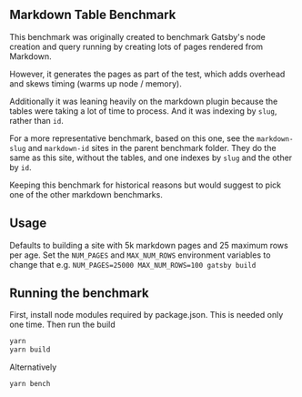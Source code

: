 ## Markdown Table Benchmark

This benchmark was originally created to benchmark Gatsby's node creation and query running by creating lots of pages rendered from Markdown.

However, it generates the pages as part of the test, which adds overhead and skews timing (warms up node / memory).

Additionally it was leaning heavily on the markdown plugin because the tables were taking a lot of time to process. And it was indexing by `slug`, rather than `id`.

For a more representative benchmark, based on this one, see the `markdown-slug` and `markdown-id` sites in the parent benchmark folder. They do the same as this site, without the tables, and one indexes by `slug` and the other by `id`.

Keeping this benchmark for historical reasons but would suggest to pick one of the other markdown benchmarks.

## Usage

Defaults to building a site with 5k markdown pages and 25 maximum rows per age. Set the `NUM_PAGES` and `MAX_NUM_ROWS` environment variables to change that e.g. `NUM_PAGES=25000 MAX_NUM_ROWS=100 gatsby build`

## Running the benchmark

First, install node modules required by package.json. This is needed only one time. Then run the build

```bash
yarn
yarn build
```

Alternatively

```sh
yarn bench
```
